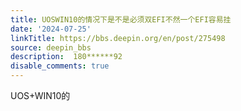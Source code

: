 ```yaml
---
title: UOSWIN10的情况下是不是必须双EFI不然一个EFI容易挂
date: '2024-07-25'
linkTitle: https://bbs.deepin.org/en/post/275498
source: deepin_bbs
description:  180******92 
disable_comments: true
---
```

UOS+WIN10的
